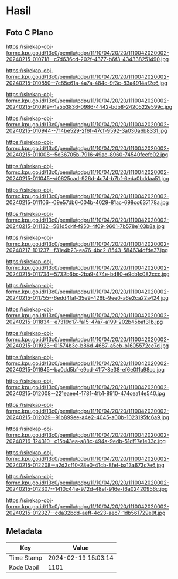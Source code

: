 # Hasil

## Foto C Plano

https://sirekap-obj-formc.kpu.go.id/13c0/pemilu/pdpr/11/10/04/20/20/1110042020002-20240215-010718--c7d636cd-202f-4377-b6f3-434338251490.jpg

https://sirekap-obj-formc.kpu.go.id/13c0/pemilu/pdpr/11/10/04/20/20/1110042020002-20240215-010850--7c85e61a-4a7a-484c-9f3c-83a4914af2e6.jpg

https://sirekap-obj-formc.kpu.go.id/13c0/pemilu/pdpr/11/10/04/20/20/1110042020002-20240215-010919--1a5b3836-0986-4442-bdb8-2420522e599c.jpg

https://sirekap-obj-formc.kpu.go.id/13c0/pemilu/pdpr/11/10/04/20/20/1110042020002-20240215-010944--714be529-2f6f-47cf-9592-3a030a6b8331.jpg

https://sirekap-obj-formc.kpu.go.id/13c0/pemilu/pdpr/11/10/04/20/20/1110042020002-20240215-011008--5d36705b-7916-49ac-8960-74540feefe02.jpg

https://sirekap-obj-formc.kpu.go.id/13c0/pemilu/pdpr/11/10/04/20/20/1110042020002-20240215-011045--d0625cad-926d-4c74-b7bf-6eda0bddaa51.jpg

https://sirekap-obj-formc.kpu.go.id/13c0/pemilu/pdpr/11/10/04/20/20/1110042020002-20240215-011106--09e57db6-004b-4029-81ac-698cc637178a.jpg

https://sirekap-obj-formc.kpu.go.id/13c0/pemilu/pdpr/11/10/04/20/20/1110042020002-20240215-011132--581d5d4f-f950-4f09-9601-7b578e103b8a.jpg

https://sirekap-obj-formc.kpu.go.id/13c0/pemilu/pdpr/11/10/04/20/20/1110042020002-20240217-101237--f31e4b23-ea76-4bc2-8543-584634dfde37.jpg

https://sirekap-obj-formc.kpu.go.id/13c0/pemilu/pdpr/11/10/04/20/20/1110042020002-20240215-011734--5732b6bc-2ba9-474e-bd80-e9cb1c082ccc.jpg

https://sirekap-obj-formc.kpu.go.id/13c0/pemilu/pdpr/11/10/04/20/20/1110042020002-20240215-011755--6edd4faf-35e9-426b-9ee0-a6e2ca22a424.jpg

https://sirekap-obj-formc.kpu.go.id/13c0/pemilu/pdpr/11/10/04/20/20/1110042020002-20240215-011834--e7319d17-fa15-47a7-a199-202b45baf31b.jpg

https://sirekap-obj-formc.kpu.go.id/13c0/pemilu/pdpr/11/10/04/20/20/1110042020002-20240215-011923--01574b3e-b86d-4687-a5eb-b1605572cc7d.jpg

https://sirekap-obj-formc.kpu.go.id/13c0/pemilu/pdpr/11/10/04/20/20/1110042020002-20240215-011945--ba0dd5bf-e9cd-41f7-8e38-ef6e0f1a98cc.jpg

https://sirekap-obj-formc.kpu.go.id/13c0/pemilu/pdpr/11/10/04/20/20/1110042020002-20240215-012008--221eaee4-1781-4fb1-8910-474cea14e540.jpg

https://sirekap-obj-formc.kpu.go.id/13c0/pemilu/pdpr/11/10/04/20/20/1110042020002-20240215-012029--91b899ee-a4e2-4045-a00b-1023195fc6a9.jpg

https://sirekap-obj-formc.kpu.go.id/13c0/pemilu/pdpr/11/10/04/20/20/1110042020002-20240216-124310--c15b43ea-a88c-494a-9edb-51df17e1e33c.jpg

https://sirekap-obj-formc.kpu.go.id/13c0/pemilu/pdpr/11/10/04/20/20/1110042020002-20240215-012208--a2d3cf10-28e0-41cb-8fef-ba13a673c7e6.jpg

https://sirekap-obj-formc.kpu.go.id/13c0/pemilu/pdpr/11/10/04/20/20/1110042020002-20240215-012307--1410c44e-972d-48ef-916e-f6a02420956c.jpg

https://sirekap-obj-formc.kpu.go.id/13c0/pemilu/pdpr/11/10/04/20/20/1110042020002-20240215-012327--cda32bdd-aeff-4c23-aec7-1db561729e9f.jpg


## Metadata

| Key        | Value               |
| ---------- | ------------------- |
| Time Stamp | 2024-02-19 15:03:14 |
| Kode Dapil | 1101                |



